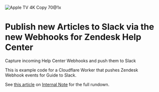 ![Apple TV 4K Copy 70@1x](https://user-images.githubusercontent.com/894026/234681533-2cd630d8-058a-4932-86ba-973ca26e8812.jpg)

# Publish new Articles to Slack via the new Webhooks for Zendesk Help Center
Capture incoming Help Center Webhooks and push them to Slack

This is example code for a Cloudflare Worker that pushes Zendesk Webhook events for Guide to Slack.

See [this article](https://internalnote.com/webhooks-for-guide/) on [Internal Note](https://internalnote.com) for the full rundown.
